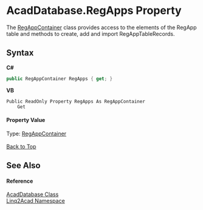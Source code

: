 # AcadDatabase.RegApps Property 
 

The <a href="T_Linq2Acad_RegAppContainer.md#RegAppContainer-Class">RegAppContainer</a> class provides access to the elements of the RegApp table and methods to create, add and import RegAppTableRecords.

## Syntax

**C#**<br />
``` C#
public RegAppContainer RegApps { get; }
```

**VB**<br />
``` VB
Public ReadOnly Property RegApps As RegAppContainer
	Get
```


#### Property Value
Type: <a href="T_Linq2Acad_RegAppContainer.md#RegAppContainer-Class">RegAppContainer</a>
<br/><br/><a href="#AcadDatabaseRegApps-Property">Back to Top</a>

## See Also


#### Reference
<a href="T_Linq2Acad_AcadDatabase.md#AcadDatabase-Class">AcadDatabase Class</a><br /><a href="N_Linq2Acad.md#Linq2Acad-Namespace">Linq2Acad Namespace</a><br />
